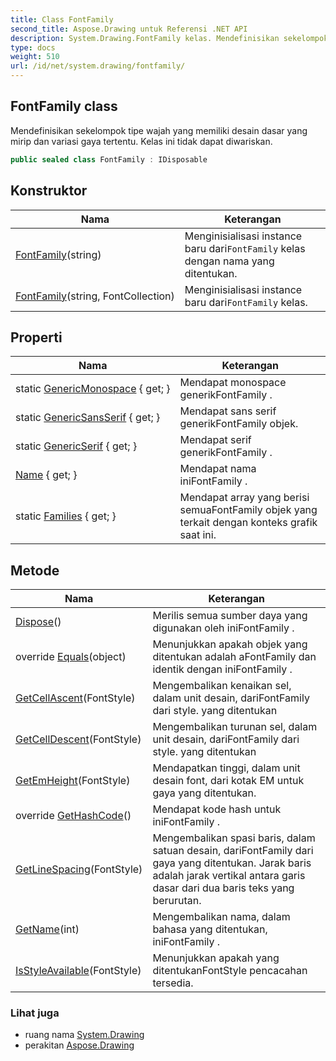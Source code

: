 ```yaml
---
title: Class FontFamily
second_title: Aspose.Drawing untuk Referensi .NET API
description: System.Drawing.FontFamily kelas. Mendefinisikan sekelompok tipe wajah yang memiliki desain dasar yang mirip dan variasi gaya tertentu. Kelas ini tidak dapat diwariskan.
type: docs
weight: 510
url: /id/net/system.drawing/fontfamily/
---
```

## FontFamily class

Mendefinisikan sekelompok tipe wajah yang memiliki desain dasar yang mirip dan variasi gaya tertentu. Kelas ini tidak dapat diwariskan.

```csharp
public sealed class FontFamily : IDisposable
```

## Konstruktor

| Nama | Keterangan |
| --- | --- |
| [FontFamily](fontfamily/#constructor)(string) | Menginisialisasi instance baru dari`FontFamily` kelas dengan nama yang ditentukan. |
| [FontFamily](fontfamily/#constructor_1)(string, FontCollection) | Menginisialisasi instance baru dari`FontFamily` kelas. |

## Properti

| Nama | Keterangan |
| --- | --- |
| static [GenericMonospace](../../system.drawing/fontfamily/genericmonospace/) { get; } | Mendapat monospace generikFontFamily . |
| static [GenericSansSerif](../../system.drawing/fontfamily/genericsansserif/) { get; } | Mendapat sans serif generikFontFamily objek. |
| static [GenericSerif](../../system.drawing/fontfamily/genericserif/) { get; } | Mendapat serif generikFontFamily . |
| [Name](../../system.drawing/fontfamily/name/) { get; } | Mendapat nama iniFontFamily . |
| static [Families](../../system.drawing/fontfamily/families/) { get; } | Mendapat array yang berisi semuaFontFamily objek yang terkait dengan konteks grafik saat ini. |

## Metode

| Nama | Keterangan |
| --- | --- |
| [Dispose](../../system.drawing/fontfamily/dispose/)() | Merilis semua sumber daya yang digunakan oleh iniFontFamily . |
| override [Equals](../../system.drawing/fontfamily/equals/)(object) | Menunjukkan apakah objek yang ditentukan adalah aFontFamily dan identik dengan iniFontFamily . |
| [GetCellAscent](../../system.drawing/fontfamily/getcellascent/)(FontStyle) | Mengembalikan kenaikan sel, dalam unit desain, dariFontFamily dari style. yang ditentukan |
| [GetCellDescent](../../system.drawing/fontfamily/getcelldescent/)(FontStyle) | Mengembalikan turunan sel, dalam unit desain, dariFontFamily dari style. yang ditentukan |
| [GetEmHeight](../../system.drawing/fontfamily/getemheight/)(FontStyle) | Mendapatkan tinggi, dalam unit desain font, dari kotak EM untuk gaya yang ditentukan. |
| override [GetHashCode](../../system.drawing/fontfamily/gethashcode/)() | Mendapat kode hash untuk iniFontFamily . |
| [GetLineSpacing](../../system.drawing/fontfamily/getlinespacing/)(FontStyle) | Mengembalikan spasi baris, dalam satuan desain, dariFontFamily dari gaya yang ditentukan. Jarak baris adalah jarak vertikal antara garis dasar dari dua baris teks yang berurutan. |
| [GetName](../../system.drawing/fontfamily/getname/)(int) | Mengembalikan nama, dalam bahasa yang ditentukan, iniFontFamily . |
| [IsStyleAvailable](../../system.drawing/fontfamily/isstyleavailable/)(FontStyle) | Menunjukkan apakah yang ditentukanFontStyle pencacahan tersedia. |

### Lihat juga

* ruang nama [System.Drawing](../../system.drawing/)
* perakitan [Aspose.Drawing](../../)


